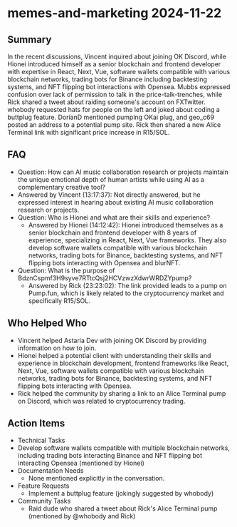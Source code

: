 # memes-and-marketing 2024-11-22

## Summary
 In the recent discussions, Vincent inquired about joining OK Discord, while Hionei introduced himself as a senior blockchain and frontend developer with expertise in React, Next, Vue, software wallets compatible with various blockchain networks, trading bots for Binance including backtesting systems, and NFT flipping bot interactions with Opensea. Mubbs expressed confusion over lack of permission to talk in the price-talk-trenches, while Rick shared a tweet about raiding someone's account on FXTwitter. whobody requested hats for people on the left and joked about coding a buttplug feature. DorianD mentioned pumping OKai plug, and geo_c69 posted an address to a potential pump site. Rick then shared a new Alice Terminal link with significant price increase in R15/SOL.

## FAQ
 - Question: How can AI music collaboration research or projects maintain the unique emotional depth of human artists while using AI as a complementary creative tool?
  - Answered by Vincent (13:17:37): Not directly answered, but he expressed interest in hearing about existing AI music collaboration research or projects.
- Question: Who is Hionei and what are their skills and experience?
  - Answered by Hionei (14:12:42): Hionei introduced themselves as a senior blockchain and frontend developer with 8 years of experience, specializing in React, Next, Vue frameworks. They also develop software wallets compatible with various blockchain networks, trading bots for Binance, backtesting systems, and NFT flipping bots interacting with Opensea and blurNFT.
- Question: What is the purpose of BdznCspmf3H9syve7RTtcQsj2HCVzwzXdwrWRDZYpump?
  - Answered by Rick (23:23:02): The link provided leads to a pump on Pump.fun, which is likely related to the cryptocurrency market and specifically R15/SOL.

## Who Helped Who
 - Vincent helped Astaria Dev with joining OK Discord by providing information on how to join.
- Hionei helped a potential client with understanding their skills and experience in blockchain development, frontend frameworks like React, Next, Vue, software wallets compatible with various blockchain networks, trading bots for Binance, backtesting systems, and NFT flipping bots interacting with Opensea.
- Rick helped the community by sharing a link to an Alice Terminal pump on Discord, which was related to cryptocurrency trading.

## Action Items
 - Technical Tasks
  - Develop software wallets compatible with multiple blockchain networks, including trading bots interacting Binance and NFT flipping bot interacting Opensea (mentioned by Hionei)
- Documentation Needs
  - None mentioned explicitly in the conversation.
- Feature Requests
  - Implement a buttplug feature (jokingly suggested by whobody)
- Community Tasks
  - Raid dude who shared a tweet about Rick's Alice Terminal pump (mentioned by @whobody and Rick)

